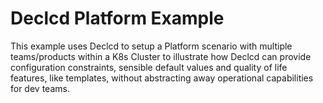 # Declcd Platform Example

This example uses Declcd to setup a Platform scenario with multiple teams/products within a K8s Cluster to illustrate how Declcd can provide
configuration constraints, sensible default values and quality of life features, like templates, without abstracting away operational capabilities for dev teams.
